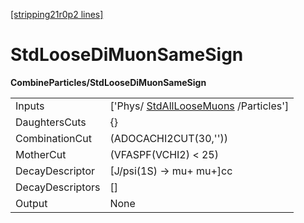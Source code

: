 [[stripping21r0p2 lines]](./stripping21r0p2-commonparticles)

# StdLooseDiMuonSameSign

**CombineParticles/StdLooseDiMuonSameSign**

|                  |                                                                               |
|------------------|-------------------------------------------------------------------------------|
| Inputs           | ['Phys/ [StdAllLooseMuons](./stripping21r0p2-stdallloosemuons) /Particles'] |
| DaughtersCuts    | {}                                                                            |
| CombinationCut   | (ADOCACHI2CUT(30,''))                                                         |
| MotherCut        | (VFASPF(VCHI2) \< 25)                                                         |
| DecayDescriptor  | [J/psi(1S) -\> mu+ mu+]cc                                                   |
| DecayDescriptors | []                                                                          |
| Output           | None                                                                          |

